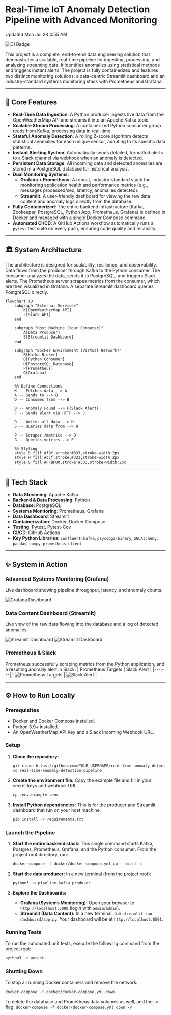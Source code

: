 # Real-Time IoT Anomaly Detection Pipeline with Advanced Monitoring

Updated Mon Jul 28 4:55 AM

![CI Badge](https://github.com/ACPrograms/real-time-anomaly-detection-pipeline/actions/workflows/ci.yml/badge.svg)

This project is a complete, end-to-end data engineering solution that demonstrates a scalable, real-time pipeline for ingesting, processing, and analyzing streaming data. It identifies anomalies using statistical methods and triggers instant alerts. The project is fully containerized and features two distinct monitoring solutions: a data-centric Streamlit dashboard and an industry-standard systems monitoring stack with Prometheus and Grafana.

---

## 🚀 Core Features

*   **Real-Time Data Ingestion**: A Python producer ingests live data from the OpenWeatherMap API and streams it into an Apache Kafka topic.
*   **Scalable Stream Processing**: A containerized Python consumer group reads from Kafka, processing data in real-time.
*   **Stateful Anomaly Detection**: A rolling Z-score algorithm detects statistical anomalies for each unique sensor, adapting to its specific data patterns.
*   **Instant Alerting System**: Automatically sends detailed, formatted alerts to a Slack channel via webhook when an anomaly is detected.
*   **Persistent Data Storage**: All incoming data and detected anomalies are stored in a PostgreSQL database for historical analysis.
*   **Dual Monitoring Systems**:
    *   **Grafana + Prometheus:** A robust, industry-standard stack for monitoring application health and performance metrics (e.g., messages processed/sec, latency, anomalies detected).
    *   **Streamlit:** A user-friendly dashboard for viewing the raw data content and anomaly logs directly from the database.
*   **Fully Containerized**: The entire backend infrastructure (Kafka, Zookeeper, PostgreSQL, Python App, Prometheus, Grafana) is defined in Docker and managed with a single Docker Compose command.
*   **Automated CI/CD**: A GitHub Actions workflow automatically runs a `pytest` test suite on every push, ensuring code quality and reliability.

---

## 🏛️ System Architecture

The architecture is designed for scalability, resilience, and observability. Data flows from the producer through Kafka to the Python consumer. The consumer analyzes the data, sends it to PostgreSQL, and triggers Slack alerts. The Prometheus server scrapes metrics from the consumer, which are then visualized in Grafana. A separate Streamlit dashboard queries PostgreSQL directly.

```mermaid
flowchart TD
    subgraph "External Services"
        K[OpenWeatherMap API]
        J[Slack API]
    end

    subgraph "Host Machine (Your Computer)"
        A[Data Producer]
        S[Streamlit Dashboard]
    end

    subgraph "Docker Environment (Virtual Network)"
        B[Kafka Broker]
        D[Python Consumer]
        H[PostgreSQL Database]
        P[Prometheus]
        G[Grafana]
    end

    %% Define Connections
    K -- Fetches data --> A
    A -- Sends to --> B
    D -- Consumes from --> B
    
    D -- Anomaly Found --> F(Slack Alert)
    F -- Sends alert via HTTP --> J
    
    D -- Writes all data --> H
    S -- Queries data from --> H

    P -- Scrapes /metrics --> D
    G -- Queries metrics --> P

    %% Styling
    style D fill:#f9f,stroke:#333,stroke-width:2px
    style H fill:#ccf,stroke:#333,stroke-width:2px
    style G fill:#FFBF00,stroke:#333,stroke-width:2px
```

---

## 🔧 Tech Stack

*   **Data Streaming**: Apache Kafka
*   **Backend & Data Processing**: Python
*   **Database**: PostgreSQL
*   **Systems Monitoring**: Prometheus, Grafana
*   **Data Dashboard**: Streamlit
*   **Containerization**: Docker, Docker Compose
*   **Testing**: Pytest, Pytest-Cov
*   **CI/CD**: GitHub Actions
*   **Key Python Libraries**: `confluent-kafka`, `psycopg2-binary`, `SQLAlchemy`, `pandas`, `numpy`, `prometheus-client`

---

## ✨ System in Action

### Advanced Systems Monitoring (Grafana)
Live dashboard showing pipeline throughput, latency, and anomaly counts.

![Grafana Dashboard](screenshots/dashboard_grafana.png)

### Data Content Dashboard (Streamlit)
Live view of the raw data flowing into the database and a log of detected anomalies.

![Streamlit Dashboard](screenshots/dashboard_streamlit.png)
![Streamlit Dashboard](screenshots/dashboard_streamlit2.png)

### Prometheus & Slack
Prometheus successfully scraping metrics from the Python application, and a resulting anomaly alert in Slack.
| Prometheus Targets | Slack Alert |
|---|---|
| ![Prometheus Targets](screenshots/prometheus_targets.png) | ![Slack Alert](screenshots/slack_alert.png) |

---

## ⚙️ How to Run Locally

### Prerequisites
*   Docker and Docker Compose installed.
*   Python 3.9+ installed.
*   An OpenWeatherMap API Key and a Slack Incoming Webhook URL.

### Setup
1.  **Clone the repository:**
    ```bash
    git clone https://github.com/YOUR_USERNAME/real-time-anomaly-detection-pipeline.git
    cd real-time-anomaly-detection-pipeline
    ```

2.  **Create the environment file:**
    Copy the example file and fill in your secret keys and webhook URL.
    ```bash
    cp .env.example .env
    ```

3.  **Install Python dependencies:**
    This is for the producer and Streamlit dashboard that run on your host machine.
    ```bash
    pip install -r requirements.txt
    ```

### Launch the Pipeline
1.  **Start the entire backend stack:**
    This single command starts Kafka, Postgres, Prometheus, Grafana, and the Python consumer. From the project root directory, run:
    ```bash
    docker-compose -f docker/docker-compose.yml up --build -d
    ```
    
2.  **Start the data producer:**
    In a new terminal (from the project root):
    ```bash
    python3 -m pipeline.kafka_producer
    ```

3.  **Explore the Dashboards:**
    *   **Grafana (Systems Monitoring):** Open your browser to `http://localhost:3000` (login with `admin`/`admin`).
    *   **Streamlit (Data Content):** In a new terminal, run `streamlit run dashboard/app.py`. Your dashboard will be at `http://localhost:8501`.

### Running Tests
To run the automated unit tests, execute the following command from the project root:
```bash
python3 -m pytest
```

### Shutting Down
To stop all running Docker containers and remove the network:
```bash
docker-compose -f docker/docker-compose.yml down
```
To delete the database and Prometheus data volumes as well, add the `-v` flag: `docker-compose -f docker/docker-compose.yml down -v`
